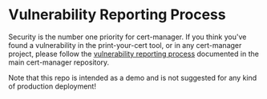 # Vulnerability Reporting Process

Security is the number one priority for cert-manager. If you think you've
found a vulnerability in the print-your-cert tool, or in any cert-manager
project, please follow the [vulnerability reporting process](https://github.com/cert-manager/cert-manager/blob/master/SECURITY.md)
documented in the main cert-manager repository.

Note that this repo is intended as a demo and is not suggested for any kind of production deployment!

